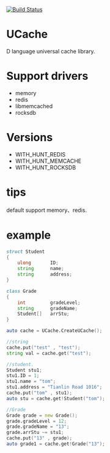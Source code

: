 [![Build Status](https://travis-ci.org/huntlabs/hunt-cache.svg?branch=master)](https://travis-ci.org/huntlabs/hunt-cache)
# UCache
D language universal cache library.

# Support drivers
 * memory
 * redis
 * libmemcached
 * rocksdb

 # Versions
 * WITH_HUNT_REDIS
 * WITH_HUNT_MEMCACHE
 * WITH_HUNT_ROCKSDB

# tips
default support memory、redis.

# example
````d
struct Student
{
	ulong 		ID;
	string 		name;
	string		address;
}

class Grade
{
	int 		gradeLevel;
	string  	gradeName;
	Student[]	arrStu;
}

auto cache = UCache.CreateUCache();

//string
cache.put("test" , "test");
string val = cache.get("test");

//student.
Student stu1;
stu1.ID = 1;
stu1.name = "tom";
stu1.address = "Tianlin Road 1016";
cache.put("tom" , stu1);
auto stu = cache.get!Student("tom");

//Grade
Grade grade = new Grade();
grade.gradeLevel = 12;
grade.gradeName = "13";
grade.arrStu ~= stu1;
cache.put("13" , grade);
auto grade1 = cache.get!Grade("13");
````	
